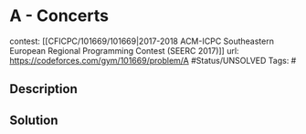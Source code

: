 # A - Concerts

contest: [[CFICPC/101669/101669|2017-2018 ACM-ICPC Southeastern European Regional Programming Contest (SEERC 2017)]]
url: https://codeforces.com/gym/101669/problem/A
#Status/UNSOLVED
Tags: #

## Description

## Solution

